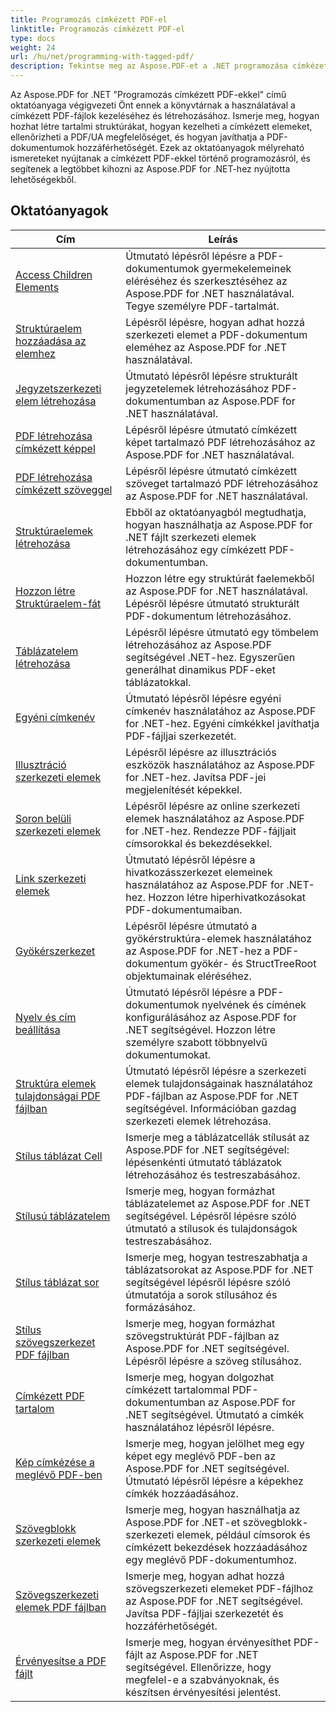 ```yaml
---
title: Programozás címkézett PDF-el
linktitle: Programozás címkézett PDF-el
type: docs
weight: 24
url: /hu/net/programming-with-tagged-pdf/
description: Tekintse meg az Aspose.PDF-et a .NET programozása címkézett PDF-ekkel oktatóanyagaihoz, hogy elsajátítsa a címkézett PDF-kezelést és -generálást.
---
```


Az Aspose.PDF for .NET "Programozás címkézett PDF-ekkel" című oktatóanyaga végigvezeti Önt ennek a könyvtárnak a használatával a címkézett PDF-fájlok kezeléséhez és létrehozásához. Ismerje meg, hogyan hozhat létre tartalmi struktúrákat, hogyan kezelheti a címkézett elemeket, ellenőrizheti a PDF/UA megfelelőséget, és hogyan javíthatja a PDF-dokumentumok hozzáférhetőségét. Ezek az oktatóanyagok mélyreható ismereteket nyújtanak a címkézett PDF-ekkel történő programozásról, és segítenek a legtöbbet kihozni az Aspose.PDF for .NET-hez nyújtotta lehetőségekből.

## Oktatóanyagok
| Cím | Leírás |
| --- | --- | 
| [Access Children Elements](./access-children-elements/) | Útmutató lépésről lépésre a PDF-dokumentumok gyermekelemeinek eléréséhez és szerkesztéséhez az Aspose.PDF for .NET használatával. Tegye személyre PDF-tartalmát. |  
| [Struktúraelem hozzáadása az elemhez](./add-structure-element-into-element/) | Lépésről lépésre, hogyan adhat hozzá szerkezeti elemet a PDF-dokumentum eleméhez az Aspose.PDF for .NET használatával. |  
| [Jegyzetszerkezeti elem létrehozása](./create-note-structure-element/) | Útmutató lépésről lépésre strukturált jegyzetelemek létrehozásához PDF-dokumentumban az Aspose.PDF for .NET használatával. |  
| [PDF létrehozása címkézett képpel](./create-pdf-with-tagged-image/) | Lépésről lépésre útmutató címkézett képet tartalmazó PDF létrehozásához az Aspose.PDF for .NET használatával. |  
| [PDF létrehozása címkézett szöveggel](./create-pdf-with-tagged-text/) | Lépésről lépésre útmutató címkézett szöveget tartalmazó PDF létrehozásához az Aspose.PDF for .NET használatával. |  
| [Struktúraelemek létrehozása](./create-structure-elements/) | Ebből az oktatóanyagból megtudhatja, hogyan használhatja az Aspose.PDF for .NET fájlt szerkezeti elemek létrehozásához egy címkézett PDF-dokumentumban. |  
| [Hozzon létre Struktúraelem-fát](./create-structure-elements-tree/) | Hozzon létre egy struktúrát faelemekből az Aspose.PDF for .NET használatával. Lépésről lépésre útmutató strukturált PDF-dokumentum létrehozásához. |  
| [Táblázatelem létrehozása](./create-table-element/) | Lépésről lépésre útmutató egy tömbelem létrehozásához az Aspose.PDF segítségével .NET-hez. Egyszerűen generálhat dinamikus PDF-eket táblázatokkal. |  
| [Egyéni címkenév](./custom-tag-name/) | Útmutató lépésről lépésre egyéni címkenév használatához az Aspose.PDF for .NET-hez. Egyéni címkékkel javíthatja PDF-fájljai szerkezetét. |  
| [Illusztráció szerkezeti elemek](./illustration-structure-elements/) | Lépésről lépésre az illusztrációs eszközök használatához az Aspose.PDF for .NET-hez. Javítsa PDF-jei megjelenítését képekkel. |  
| [Soron belüli szerkezeti elemek](./inline-structure-elements/) | Lépésről lépésre az online szerkezeti elemek használatához az Aspose.PDF for .NET-hez. Rendezze PDF-fájljait címsorokkal és bekezdésekkel. |  
| [Link szerkezeti elemek](./link-structure-elements/) | Útmutató lépésről lépésre a hivatkozásszerkezet elemeinek használatához az Aspose.PDF for .NET-hez. Hozzon létre hiperhivatkozásokat PDF-dokumentumaiban. |  
| [Gyökérszerkezet](./root-structure/) | Lépésről lépésre útmutató a gyökérstruktúra-elemek használatához az Aspose.PDF for .NET-hez a PDF-dokumentum gyökér- és StructTreeRoot objektumainak eléréséhez. |  
| [Nyelv és cím beállítása](./setup-language-and-title/) | Útmutató lépésről lépésre a PDF-dokumentumok nyelvének és címének konfigurálásához az Aspose.PDF for .NET segítségével. Hozzon létre személyre szabott többnyelvű dokumentumokat. |  
| [Struktúra elemek tulajdonságai PDF fájlban](./structure-elements-properties/) | Útmutató lépésről lépésre a szerkezeti elemek tulajdonságainak használatához PDF-fájlban az Aspose.PDF for .NET segítségével. Információban gazdag szerkezeti elemek létrehozása. |  
| [Stílus táblázat Cell](./style-table-cell/) | Ismerje meg a táblázatcellák stílusát az Aspose.PDF for .NET segítségével: lépésenkénti útmutató táblázatok létrehozásához és testreszabásához. |  
| [Stílusú táblázatelem](./style-table-element/) | Ismerje meg, hogyan formázhat táblázatelemet az Aspose.PDF for .NET segítségével. Lépésről lépésre szóló útmutató a stílusok és tulajdonságok testreszabásához. |  
| [Stílus táblázat sor](./style-table-row/) | Ismerje meg, hogyan testreszabhatja a táblázatsorokat az Aspose.PDF for .NET segítségével lépésről lépésre szóló útmutatója a sorok stílusához és formázásához. |  
| [Stílus szövegszerkezet PDF fájlban](./style-text-structure/) | Ismerje meg, hogyan formázhat szövegstruktúrát PDF-fájlban az Aspose.PDF for .NET segítségével. Lépésről lépésre a szöveg stílusához. |  
| [Címkézett PDF tartalom](./tagged-pdf-content/) | Ismerje meg, hogyan dolgozhat címkézett tartalommal PDF-dokumentumban az Aspose.PDF for .NET segítségével. Útmutató a címkék használatához lépésről lépésre. |  
| [Kép címkézése a meglévő PDF-ben](./tag-image-in-existing-pdf/) | Ismerje meg, hogyan jelölhet meg egy képet egy meglévő PDF-ben az Aspose.PDF for .NET segítségével. Útmutató lépésről lépésre a képekhez címkék hozzáadásához. |  
| [Szövegblokk szerkezeti elemek](./text-block-structure-elements/) | Ismerje meg, hogyan használhatja az Aspose.PDF for .NET-et szövegblokk-szerkezeti elemek, például címsorok és címkézett bekezdések hozzáadásához egy meglévő PDF-dokumentumhoz. |  
| [Szövegszerkezeti elemek PDF fájlban](./text-structure-elements/) | Ismerje meg, hogyan adhat hozzá szövegszerkezeti elemeket PDF-fájlhoz az Aspose.PDF for .NET segítségével. Javítsa PDF-fájljai szerkezetét és hozzáférhetőségét. |  
| [Érvényesítse a PDF fájlt](./validate-pdf/) | Ismerje meg, hogyan érvényesíthet PDF-fájlt az Aspose.PDF for .NET segítségével. Ellenőrizze, hogy megfelel-e a szabványoknak, és készítsen érvényesítési jelentést. |  